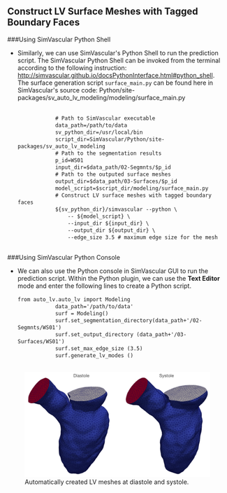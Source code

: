 ## Construct LV Surface Meshes with Tagged Boundary Faces ##

###Using SimVascular Python Shell

<ul>
    <li>Similarly, we can use SimVascular&#39;s Python Shell to run the prediction script. The SimVascular Python Shell can be invoked from the terminal according to the following instruction: <a href='http://simvascular.github.io/docsPythonInterface.html#python_shell' target='_blank' class='url'>http://simvascular.github.io/docsPythonInterface.html#python_shell</a>. The surface generation script <code>surface_main.py</code> can be found here in SimVascular&#39;s source code: Python/site-packages/sv_auto_lv_modeling/modeling/surface_main.py
        <pre><code class='language-shell' lang='shell'>
            # Path to SimVascular executable
            data_path=/path/to/data
            sv_python_dir=/usr/local/bin
            script_dir=SimVascular/Python/site-packages/sv_auto_lv_modeling
            # Path to the segmentation results
            p_id=WS01
            input_dir=$data_path/02-Segmnts/$p_id
            # Path to the outputed surface meshes
            output_dir=$data_path/03-Surfaces/$p_id
            model_script=$script_dir/modeling/surface_main.py
            # Construct LV surface meshes with tagged boundary faces
            ${sv_python_dir}/simvascular --python \
                -- ${model_script} \
                --input_dir ${input_dir} \
                --output_dir ${output_dir} \
                --edge_size 3.5 # maximum edge size for the mesh
        </code></pre>
    </li>
</ul>


###Using SimVascular Python Console

<ul>
    <li>We can also use the Python console in SimVascular GUI to run the prediction script. Within the Python plugin, we can use the <strong>Text Editor</strong> mode and enter the following lines to create a Python script.
        <pre><code class='language-python' lang='python'>from auto_lv.auto_lv import Modeling
            data_path='/path/to/data'
            surf = Modeling()
            surf.set_segmentation_directory(data_path+'/02-Segmnts/WS01')
            surf.set_output_directory (data_path+'/03-Surfaces/WS01')
            surf.set_max_edge_size (3.5)
            surf.generate_lv_modes ()
        </code></pre>
    </li>
</ul>

<figure>
  <img class="svImg svImgMd" src="documentation/simcardio/cardiacModeling/images/surface.png">
  <figcaption class="svCaption" >Automatically created LV meshes at diastole and systole.</figcaption>
</figure>

